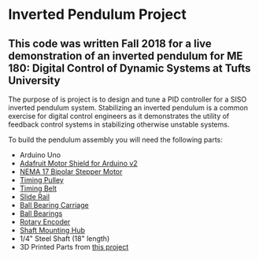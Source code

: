 # Inverted Pendulum Project

## This code was written Fall 2018 for a live demonstration of an inverted pendulum for ME 180: Digital Control of Dynamic Systems at Tufts University

The purpose of is project is to design and tune a PID controller for a SISO inverted pendulum system. Stabilizing an inverted pendulum is a common exercise for digital control engineers as it demonstrates the utility of feedback control systems in stabilizing otherwise unstable systems.

To build the pendulum assembly you will need the following parts:

* Arduino Uno
* <a href="https://www.adafruit.com/product/1438">Adafruit Motor Shield for Arduino v2</a> 
* <a href="https://www.adafruit.com/product/324">NEMA 17 Bipolar Stepper Motor</a> 
* <a href="https://www.adafruit.com/product/1253">Timing Pulley</a> 
* <a href="https://www.adafruit.com/product/1184">Timing Belt</a> 
* <a href="https://www.adafruit.com/product/1861">Slide Rail</a> 
* <a href="https://www.adafruit.com/product/1866">Ball Bearing Carriage</a> 
* <a href="https://www.adafruit.com/product/1178">Ball Bearings</a> 
* <a href="https://www.robotshop.com/en/6mm-rotary-encoder-1024-p-r.html?gclid=Cj0KCQjwi8fdBRCVARIsAEkDvnKD4ZyV829t6cNGLoy-b9RAKCcZPNsHa56aceI0siQbEQPnDEmfI68aAoJGEALw_wcB">Rotary Encoder</a> 
* <a href="https://www.robotshop.com/en/set-screw-hub-6mm.html">Shaft Mounting Hub</a> 
* 1/4" Steel Shaft (18" length)
* 3D Printed Parts from <a href="https://learn.adafruit.com/bluetooth-motorized-camera-slider">this project</a>